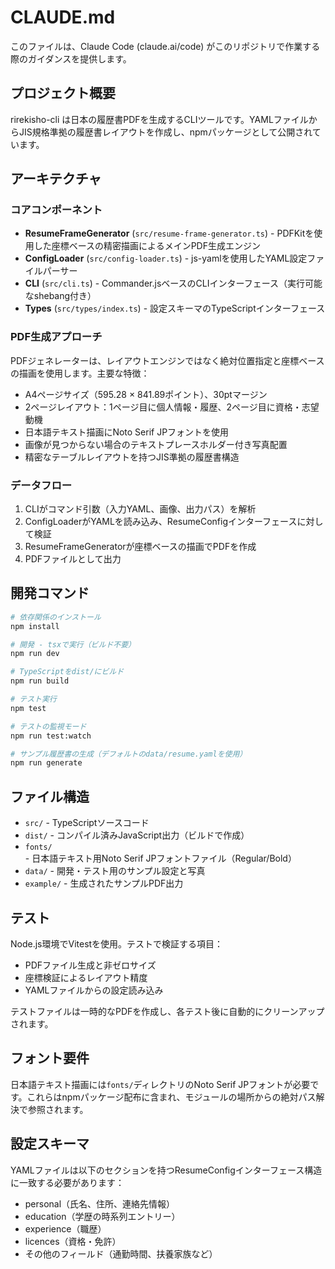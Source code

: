 # CLAUDE.md

このファイルは、Claude Code (claude.ai/code) がこのリポジトリで作業する際のガイダンスを提供します。

## プロジェクト概要

rirekisho-cli は日本の履歴書PDFを生成するCLIツールです。YAMLファイルからJIS規格準拠の履歴書レイアウトを作成し、npmパッケージとして公開されています。

## アーキテクチャ

### コアコンポーネント

- **ResumeFrameGenerator** (`src/resume-frame-generator.ts`) - PDFKitを使用した座標ベースの精密描画によるメインPDF生成エンジン
- **ConfigLoader** (`src/config-loader.ts`) - js-yamlを使用したYAML設定ファイルパーサー
- **CLI** (`src/cli.ts`) - Commander.jsベースのCLIインターフェース（実行可能なshebang付き）
- **Types** (`src/types/index.ts`) - 設定スキーマのTypeScriptインターフェース

### PDF生成アプローチ

PDFジェネレーターは、レイアウトエンジンではなく絶対位置指定と座標ベースの描画を使用します。主要な特徴：
- A4ページサイズ（595.28 × 841.89ポイント）、30ptマージン
- 2ページレイアウト：1ページ目に個人情報・履歴、2ページ目に資格・志望動機
- 日本語テキスト描画にNoto Serif JPフォントを使用
- 画像が見つからない場合のテキストプレースホルダー付き写真配置
- 精密なテーブルレイアウトを持つJIS準拠の履歴書構造

### データフロー

1. CLIがコマンド引数（入力YAML、画像、出力パス）を解析
2. ConfigLoaderがYAMLを読み込み、ResumeConfigインターフェースに対して検証
3. ResumeFrameGeneratorが座標ベースの描画でPDFを作成
4. PDFファイルとして出力

## 開発コマンド

```bash
# 依存関係のインストール
npm install

# 開発 - tsxで実行（ビルド不要）
npm run dev

# TypeScriptをdist/にビルド
npm run build

# テスト実行
npm test

# テストの監視モード
npm run test:watch

# サンプル履歴書の生成（デフォルトのdata/resume.yamlを使用）
npm run generate
```

## ファイル構造

- `src/` - TypeScriptソースコード
- `dist/` - コンパイル済みJavaScript出力（ビルドで作成）
- `fonts/` - 日本語テキスト用Noto Serif JPフォントファイル（Regular/Bold）
- `data/` - 開発・テスト用のサンプル設定と写真
- `example/` - 生成されたサンプルPDF出力

## テスト

Node.js環境でVitestを使用。テストで検証する項目：
- PDFファイル生成と非ゼロサイズ
- 座標検証によるレイアウト精度
- YAMLファイルからの設定読み込み

テストファイルは一時的なPDFを作成し、各テスト後に自動的にクリーンアップされます。

## フォント要件

日本語テキスト描画には`fonts/`ディレクトリのNoto Serif JPフォントが必要です。これらはnpmパッケージ配布に含まれ、モジュールの場所からの絶対パス解決で参照されます。

## 設定スキーマ

YAMLファイルは以下のセクションを持つResumeConfigインターフェース構造に一致する必要があります：
- personal（氏名、住所、連絡先情報）
- education（学歴の時系列エントリー）
- experience（職歴）
- licences（資格・免許）
- その他のフィールド（通勤時間、扶養家族など）